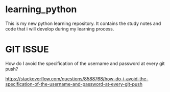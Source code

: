 # learning_python

This is my new python learning repository. It contains the study notes and code that i will develop during my learning process.

# GIT ISSUE

How do I avoid the specification of the username and password at every git push?

https://stackoverflow.com/questions/8588768/how-do-i-avoid-the-specification-of-the-username-and-password-at-every-git-push
